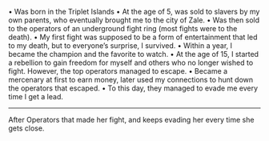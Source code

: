 • Was born in the Triplet Islands
• At the age of 5, was sold to slavers by my own parents, who eventually brought me to the city of Zale.
• Was then sold to the operators of an underground fight ring (most fights were to the death).
• My first fight was supposed to be a form of entertainment that led to my death, but to everyone’s surprise, I survived.
• Within a year, I became the champion and the favorite to watch.
• At the age of 15, I started a rebellion to gain freedom for myself and others who no longer wished to fight. However, the top operators managed to escape.
• Became a mercenary at first to earn money, later used my connections to hunt down the operators that escaped.
• To this day, they managed to evade me every time I get a lead.

-------------------------

After Operators that made her fight, and keeps evading her every time she gets close.
